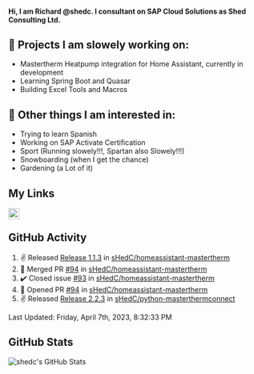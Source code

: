 #### Hi, I am Richard @shedc. I consultant on SAP Cloud Solutions as Shed Consulting Ltd.

## 👋 Projects I am slowely working on:
- Mastertherm Heatpump integration for Home Assistant, currently in development
- Learning Spring Boot and Quasar
- Building Excel Tools and Macros

## 👀 Other things I am interested in:
- Trying to learn Spanish
- Working on SAP Activate Certification
- Sport (Running slowely!!!, Spartan also Slowely!!!)
- Snowboarding (when I get the chance)
- Gardening (a Lot of it)

## My Links
[<img align="left" alt="shedc | LinkedIn" width="22px" src="https://cdn.jsdelivr.net/npm/simple-icons@v3/icons/linkedin.svg" />][linkedin]

<br/>

## GitHub Activity
<!--RECENT_ACTIVITY:start-->
1. ✌️ Released [Release 1.1.3](https://github.com/sHedC/homeassistant-mastertherm/releases/tag/1.1.3) in [sHedC/homeassistant-mastertherm](https://github.com/sHedC/homeassistant-mastertherm)
2. 🎉 Merged PR [#94](https://github.com/sHedC/homeassistant-mastertherm/pull/94) in [sHedC/homeassistant-mastertherm](https://github.com/sHedC/homeassistant-mastertherm)
3. ✔️ Closed issue [#93](https://github.com/sHedC/homeassistant-mastertherm/issues/93) in [sHedC/homeassistant-mastertherm](https://github.com/sHedC/homeassistant-mastertherm)
4. 💪 Opened PR [#94](https://github.com/sHedC/homeassistant-mastertherm/pull/94) in [sHedC/homeassistant-mastertherm](https://github.com/sHedC/homeassistant-mastertherm)
5. ✌️ Released [Release 2.2.3](https://github.com/sHedC/python-masterthermconnect/releases/tag/2.2.3) in [sHedC/python-masterthermconnect](https://github.com/sHedC/python-masterthermconnect)
<!--RECENT_ACTIVITY:end-->
<!--RECENT_ACTIVITY:last_update-->
Last Updated: Friday, April 7th, 2023, 8:32:33 PM
<!--RECENT_ACTIVITY:last_update_end-->

## GitHub Stats
<img align="left" alt="shedc's GitHub Stats" src="https://github-readme-stats.vercel.app/api?username=shedc&show_icons=true&hide_title=true" />

[linkedin]: https://www.linkedin.com/in/richard-holmes-3314251/
